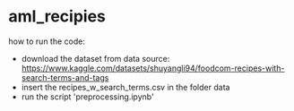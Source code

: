 # aml_recipies

how to run the code:

- download the dataset from data source: https://www.kaggle.com/datasets/shuyangli94/foodcom-recipes-with-search-terms-and-tags
- insert the recipes_w_search_terms.csv in the folder data
- run the script 'preprocessing.ipynb'
